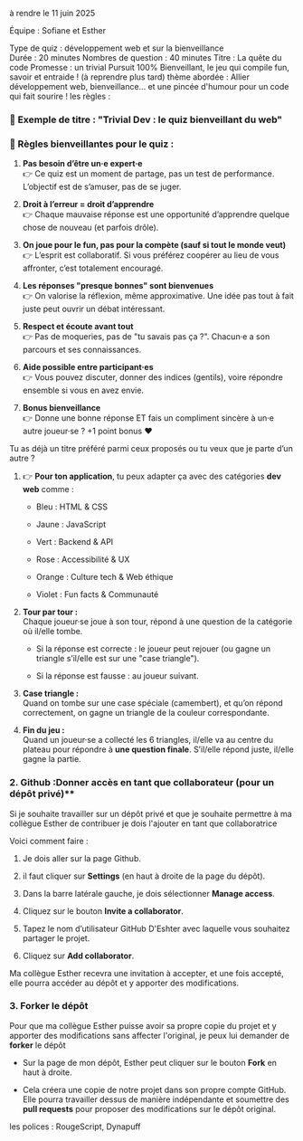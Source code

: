 
à rendre le 11 juin 2025 

Équipe : Sofiane et Esther 

 Type de quiz : développement web et sur la bienveillance  
 Durée : 20 minutes 
 Nombres de question : 40 minutes 
 Titre : La quête du code 
 Promesse : un trivial Pursuit 100% Bienveillant, le jeu qui compile fun, savoir et entraide ! (à reprendre plus tard)
 thème abordée : Allier développement web, bienveillance... et une pincée d'humour pour un code qui fait sourire !
 les règles : 

### 🎲 Exemple de titre : **"Trivial Dev : le quiz bienveillant du web"**

### 📜 Règles bienveillantes pour le quiz :

1. **Pas besoin d’être un·e expert·e**  
    👉 Ce quiz est un moment de partage, pas un test de performance. L’objectif est de s’amuser, pas de se juger.
    
2. **Droit à l’erreur = droit d’apprendre**  
    👉 Chaque mauvaise réponse est une opportunité d’apprendre quelque chose de nouveau (et parfois drôle).
    
3. **On joue pour le fun, pas pour la compète (sauf si tout le monde veut)**  
    👉 L’esprit est collaboratif. Si vous préférez coopérer au lieu de vous affronter, c’est totalement encouragé.
    
4. **Les réponses "presque bonnes" sont bienvenues**  
    👉 On valorise la réflexion, même approximative. Une idée pas tout à fait juste peut ouvrir un débat intéressant.
    
5. **Respect et écoute avant tout**  
    👉 Pas de moqueries, pas de "tu savais pas ça ?". Chacun·e a son parcours et ses connaissances.
    
6. **Aide possible entre participant·es**  
    👉 Vous pouvez discuter, donner des indices (gentils), voire répondre ensemble si vous en avez envie.
    
7. **Bonus bienveillance**  
    👉 Donne une bonne réponse ET fais un compliment sincère à un·e autre joueur·se ? +1 point bonus ❤️
    


Tu as déjà un titre préféré parmi ceux proposés ou tu veux que je parte d’un autre ?
1. 👉 **Pour ton application**, tu peux adapter ça avec des catégories **dev web** comme :
    
    - Bleu : HTML & CSS
        
    - Jaune : JavaScript
        
    - Vert : Backend & API
        
    - Rose : Accessibilité & UX
        
    - Orange : Culture tech & Web éthique
        
    - Violet : Fun facts & Communauté
        
2. **Tour par tour :**  
    Chaque joueur·se joue à son tour, répond à une question de la catégorie où il/elle tombe.
    
    - Si la réponse est correcte : le joueur peut rejouer (ou gagne un triangle s’il/elle est sur une "case triangle").
        
    - Si la réponse est fausse : au joueur suivant.
        
3. **Case triangle :**  
    Quand on tombe sur une case spéciale (camembert), et qu’on répond correctement, on gagne un triangle de la couleur correspondante.
    
4. **Fin du jeu :**  
    Quand un joueur·se a collecté les 6 triangles, il/elle va au centre du plateau pour répondre à **une question finale**. S’il/elle répond juste, il/elle gagne la partie.

### 2. Github :Donner accès en tant que collaborateur (pour un dépôt privé)**

Si je souhaite travailler sur un dépôt privé et que je souhaite permettre à ma collègue Esther de contribuer je dois l'ajouter en tant que collaboratrice 

Voici comment faire :

1. Je dois aller sur la page Github.
    
2. il faut cliquer sur **Settings** (en haut à droite de la page du dépôt).
    
3. Dans la barre latérale gauche, je dois sélectionner **Manage access**.
    
4. Cliquez sur le bouton **Invite a collaborator**.
    
5. Tapez le nom d’utilisateur GitHub D'Eshter avec laquelle vous souhaitez partager le projet.
    
6. Cliquez sur **Add collaborator**.
    

Ma collègue Esther recevra une invitation à accepter, et une fois accepté, elle pourra accéder au dépôt et y apporter des modifications. 


### 3. **Forker le dépôt**

Pour que ma collègue Esther puisse avoir sa propre copie du projet et y apporter des modifications sans affecter l'original, je peux lui demander de **forker** le dépôt

- Sur la page de mon dépôt, Esther peut cliquer sur le bouton **Fork** en haut à droite.
    
- Cela créera une copie de notre projet dans son propre compte GitHub. Elle pourra travailler dessus de manière indépendante et soumettre des **pull requests** pour proposer des modifications sur le dépôt original.

les polices : RougeScript, Dynapuff







